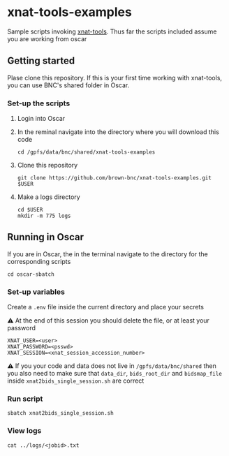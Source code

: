 # xnat-tools-examples

Sample scripts invoking [xnat-tools](https://github.com/brown-bnc/xnat-tools).
Thus far the scripts included assume you are working from oscar

## Getting started

Plase clone this repository. If this is your first time working with xnat-tools, you can use BNC's shared folder in Oscar.

### Set-up the scripts

1. Login into Oscar

2. In the reminal navigate into the directory where you will download this code

   ```
   cd /gpfs/data/bnc/shared/xnat-tools-examples
   ```

3. Clone this repository

   ```
   git clone https://github.com/brown-bnc/xnat-tools-examples.git $USER
   ```

4. Make a logs directory

   ```
   cd $USER
   mkdir -m 775 logs
   ```
## Running in Oscar

If you are in Oscar, the in the terminal navigate to the directory for the corresponding scripts

```
cd oscar-sbatch
```

### Set-up variables

Create a `.env` file inside the current directory and place your secrets

⚠️ At the end of this session you should delete the file, or at least your password

```
XNAT_USER=<user>
XNAT_PASSWORD=<psswd>
XNAT_SESSION=<xnat_session_accession_number>
```

⚠️ If you your code and data does not live in `/gpfs/data/bnc/shared` then you also need to make sure that `data_dir`, `bids_root_dir` and `bidsmap_file` inside `xnat2bids_single_session.sh` are correct

### Run script

```
sbatch xnat2bids_single_session.sh
```

### View logs

```
cat ../logs/<jobid>.txt
```

